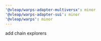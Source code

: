 ```yaml
---
'@vleap/warps-adapter-multiversx': minor
'@vleap/warps-adapter-sui': minor
'@vleap/warps': minor
---
```


add chain explorers
